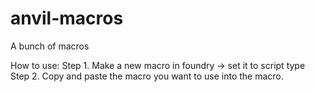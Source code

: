# anvil-macros
A bunch of macros

How to use:
Step 1. Make a new macro in foundry -> set it to script type
Step 2. Copy and paste the macro you want to use into the macro.
